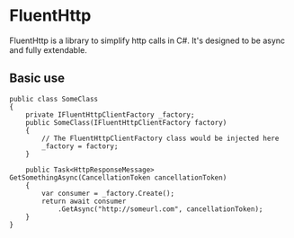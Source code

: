 # FluentHttp

FluentHttp is a library to simplify http calls in C#. It's designed to be async and fully extendable.

## Basic use

    public class SomeClass
    {
        private IFluentHttpClientFactory _factory;
        public SomeClass(IFluentHttpClientFactory factory)
        {
            // The FluentHttpClientFactory class would be injected here
            _factory = factory;
        }

        public Task<HttpResponseMessage> GetSomethingAsync(CancellationToken cancellationToken)
        {
            var consumer = _factory.Create();
            return await consumer
                .GetAsync("http://someurl.com", cancellationToken);
        }
    }
